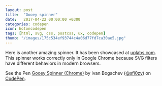 ```yaml
---
layout: post
title:  "Gooey spinner"
date:   2017-04-22 00:00:00 +0300
categories: codepen
icon: hotoncodepen
tags: [html, svg, css, postcss, ux, codepen]
thumb: "/images/175c534ef93744c4a06d77fd7ca30ae5.jpg"
---
```


Here is another amazing spinner. It has been showcased at <a href='https://site.uplabs.com/posts/gooey-spinner'>uplabs.com</a>. This spinner works correctly only in Google Chrome because SVG filters have different behaviors in modern browsers.

<p data-height="407" data-theme-id="light" data-slug-hash="PpdgXY" data-default-tab="result" data-user="sfi0zy" data-embed-version="2" data-pen-title="Gooey Spinner (Chrome)" class="codepen">See the Pen <a href="https://codepen.io/sfi0zy/pen/PpdgXY/">Gooey Spinner (Chrome)</a> by Ivan Bogachev (<a href="http://codepen.io/sfi0zy">@sfi0zy</a>) on <a href="http://codepen.io">CodePen</a>.</p>
<script async src="https://production-assets.codepen.io/assets/embed/ei.js"></script>

